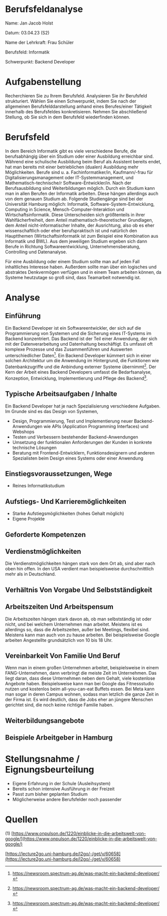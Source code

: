 # Berufsfeldanalyse

Name: Jan Jacob Holst

Datum: 03.04.23 (S2)

Name der Lehrkraft: Frau Schüler

Berufsfeld: Informatik

Schwerpunkt: Backend Developer

# Aufgabenstellung

Recherchieren Sie zu Ihrem Berufsfeld. Analysieren Sie ihr Berufsfeld strukturiert. Wählen Sie einen Schwerpunkt, indem Sie nach der allgemeinen Berufsfelddarstellung anhand eines Berufes/einer Tätigkeit innerhalb des Berufsfeldes konkretisieren. Nehmen Sie abschließend Stellung, ob Sie sich in dem Berufsfeld wiederfinden können.

# Berufsfeld

In dem Bereich Informatik gibt es viele verschiedene Berufe, die berufsabhängig über ein Studium oder einer Ausbildung erreichbar sind. Während eine schulische Ausbildung beim Beruf als Assistent bereits endet, hat man bereits mit einer betrieblichen (dualen) Ausbildung mehr Möglichkeiten. Berufe sind u. a. Fachinformatiker/in, Kaufmann/-frau für Digitalisierungsmanagement oder IT-Systemmanagement, und Mathematisch-technische/r Software-Entwickler/in. Nach der Berufsausbildung sind Weiterbildungen möglich. Durch ein Studium kann man in allen Berufen der Informatik arbeiten. Diese hängen allerdings auch von dem genauen Studium ab. Folgende Studiengänge sind bei der Universität Hamburg möglich: Informatik, Software-System-Entwicklung, Computing in Science, Mensch-Computer-Interaktion und Wirtschaftsinformatik. Diese Unterscheiden sich größtenteils in ihrer Wahlfächerfreiheit, dem Anteil mathematisch-theoretischer Grundlagen, dem Anteil nicht-informatischer Inhalte, der Ausrichtung, also ob es eher wissenschaftlich oder eher berufspraktisch ist und natürlich den Hauptthemen (Wirtschaftsinformatik ist zum Beispiel eine Kombination aus Informatik und BWL). Aus dem jeweiligen Studium ergeben sich dann Berufe in Richtung Softwareentwicklung, Unternehmensberatung, Controlling und Datenanalyse.

Für eine Ausbildung oder einem Studium sollte man auf jeden Fall inhaltliches Interesse haben. Außerdem sollte man über ein logisches und abstraktes Denkvermögen verfügen und in einem Team arbeiten können, da Systeme heutzutage so groß sind, dass Teamarbeit notwendig ist. 

# Analyse

## Einführung

Ein Backend Developer ist ein Softwareentwickler, der sich auf die Programmierung von Systemen und die Sicherung eines IT-Systems im Backend konzentriert. Das Backend ist der Teil einer Anwendung, der sich mit der Datenverarbeitung und Datenhaltung beschäftigt. Es umfasst oft komplexe Prozesse und das Zusammenführen und Auswerten unterschiedlicher Daten[^1]. Ein Backend Developer kümmert sich in einer solchen Architektur um die Anwendung im Hintergrund, die Funktionen wie Datenbankzugriffe und die Anbindung externer Systeme übernimmt[^1]. Der Kern der Arbeit eines Backend Developers umfasst die Bedarfsanalyse, Konzeption, Entwicklung, Implementierung und Pflege des Backend[^2].

## Typische Arbeitsaufgaben / Inhalte

Ein Backend Developer hat je nach Spezialisierung verschiedene Aufgaben. Im Grunde sind es das Design von Systemen, 

- Design, Programmierung, Test und Implementierung neuer Backend-Anwendungen wie APIs (Application Programming Interfaces) und Webshops
- Testen und Verbessern bestehender Backend-Anwendungen
- Umsetzung der funktionalen Anforderungen der Kunden in konkrete technische Lösungen
- Beratung mit Frontend-Entwicklern, Funktionsdesignern und anderen Spezialisten beim Design eines Systems oder einer Anwendung

## Einstiegsvoraussetzungen, Wege

- Reines Informatikstudium

## Aufstiegs- Und Karrieremöglichkeiten

- Starke Aufstiegsmöglichkeiten (hohes Gehalt möglich)
- Eigene Projekte

## Geforderte Kompetenzen

## Verdienstmöglichkeiten

Die Verdienstmöglichkeiten hängen stark von dem Ort ab, sind aber nach oben hin offen. In den USA verdient man beispielsweise durchschnittlich mehr als in Deutschland.

## Verhältnis Von Vorgabe Und Selbstständigkeit

## Arbeitszeiten Und Arbeitspensum

Die Arbeitszeiten hängen stark davon ab, ob man selbstständig ist oder nicht, und bei welchem Unternehmen man arbeitet. Meistens ist es allerdings so, dass die Arbeitszeiten, außer bei Meetings, flexibel sind. Meistens kann man auch von zu hause arbeiten. Bei beispielsweise Google arbeiten Angestellte grundsätzlich von 10 bis 18 Uhr. 

## Vereinbarkeit Von Familie Und Beruf

Wenn man in einem großen Unternehmen arbeitet, beispielsweise in einem FANG-Unternehmen, dann verbringt die meiste Zeit im Unternehmen. Das liegt daran, dass diese Unternehmen neben dem Gehalt, viele kostenlose Angebote haben. Beispielsweise kann man bei Google das Fitnessstudio nutzen und kostenlos beim all-you-can-eat Buffets essen. Bei Meta kann man sogar in deren Campus wohnen, sodass man letzlich die ganze Zeit in der Firma ist. Es wird deutlich, dass die Jobs eher an jüngere Menschen gerichtet sind, die noch keine richtige Familie haben.

## Weiterbildungsangebote

## Beispiele Arbeitgeber in Hamburg

# Stellungsnahme / Eignungsbeurteilung

- Eigene Erfahrung in der Schule (Ausleihsystem)
- Bereits schon intensive Ausführung in der Freizeit
- Passt zum bisher geplanten Studium
- Möglicherweise andere Berufsfelder noch passender

# Quellen

(1) [https://www.onpulson.de/1220/einblicke-in-die-arbeitswelt-von-google/](https://www.onpulson.de/1220/einblicke-in-die-arbeitswelt-von-google/)

[https://lecture2go.uni-hamburg.de/l2go/-/get/v/60658](https://lecture2go.uni-hamburg.de/l2go/-/get/v/60658)

[^1]: https://newsroom.spectrum-ag.de/was-macht-ein-backend-developer/
[^2]: https://newsroom.spectrum-ag.de/was-macht-ein-backend-developer/